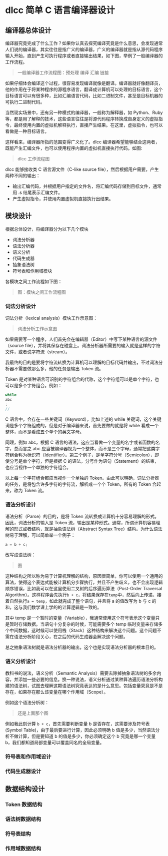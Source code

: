 # dlcc 简单 C 语言编译器设计

## 编译器总体设计

编译器究竟完成了什么工作？如果你认真去探究编译究竟是什么意思，会发现通常人们说的编译器，其实往往是指广义的编译器，广义的编译器就是指从源代码程序输入开始，直到产生可执行程序或者直接输出结果，如下图，举例了一般编译器的工作流程。

> 一般编译器工作流程图：预处理 编译 汇编 链接

如果仔细体会编译这个过程，很容易发现编译就像是翻译。编译器就好像翻译员，他的作用在于将某种程序的源程序语言，翻译成计算机可以处理的目标语言，这个目标语言可以有很多种，比如汇编语言代码，比如二进制文件，甚至是目标机器的可执行二进制代码。

当然现实场景中，还有另一种模式的编译器，一般称为解释器，如 Python、Ruby 等，都是用了解释的技术，这些语言往往是将源代码程序转换成自身定义的虚拟指令，最终使用内置的虚拟机解释执行，直接产生结果。在这里，虚拟指令，也可以看做是一种目标语言。

这样看来，编译器所指的范围变得广义化了。dlcc 编译器希望能够结合这两者，既能产生汇编文件，也可以使用程序内置的虚拟机直接执行代码。如图:

> dlcc 工作流程图

dlcc 能够接收类 C 语言源文件（C-like source file），然后根据用户需要，产生两种不同的输出：

* 输出汇编代码，并根据用户指定的文件名，将汇编代码存储到目标文件，通常用 .s 结尾表示汇编文件。
* 产生虚拟指令，并使用内置虚拟机直接执行出结果。

## 模块设计

根据总体设计，将编译器分为以下几个模块

* 词法分析器
* 语法分析器
* 语义分析
* 代码生成器
* 抽象语法树
* 符号表和作用域模块

各模块之间工作流程如下图：

> 图：模块之间工作流程图

### 词法分析设计

词法分析（lexical analysis）模块工作示意图：

> 词法分析工作示意图

如果需要写一个程序，人们首先会在编辑器（Editor）中写下某种语言的源文件（source file），并将其保存在磁盘上。词法分析器所需要的输入就是这样的字符文件，或者说字符流（stream）。

我最终的目的是要将字符流转换为计算机可以理解的目标代码并输出，不过词法分析器不需要做那么多，他的任务是输出 Token 流。

Token 是对某种语言可识别的字符组合的代称，这个字符组可以是单个字符，也可以是多个字符组合。例如：

```c
while
abc
;
//
```

C 语言中，会存在一些关键词（Keyword），比如上述的 while 关键词，这个关键词是多个字符组成的，但是对于编译器来说，首先要做的就是将 while 看成一个整体，而不是看成五个单个的英文字母。

同理，例如 abc，根据 C 语言的语法，这应当看做一个变量的名字或者函数的名字，总而言之 abc 应当被编译器视为一个整体，而不是三个字母，通常把这类字符组合称为标识符（Identifier）。第三个例子，是单字符分号（Semicolon），即使分号是单个字符，但是根据 C 的语法，分号作为语句（Statement）的结束，也应当视作一个单独的字符组合。

以上每一个字符组合都应当视作一个单独的 Token。由此可以明确，词法分析器的任务，是将包含许多字符的字符流，解析成一个个 Token，所有的 Token 合起来，称为 Token 流。



### 语法分析设计

语法分析（Parse）的目的，是将 Token 流转换成计算机十分容易理解的形式。因此，词法分析的输入是 Token 流，输出是某种形式。通常，所谓计算机容易理解的形式或者结构，就是抽象语法树（Abstract Syntax Tree）结构。为什么语法树易于理解，可以简单举一个例子：

```c
a = b + c;
```

改写成语法树：

> 图

这种结构之所以称为易于计算机理解的结构，原因很简单，你可以使用一个通用的算法，使得这个表达式能被计算机分步骤执行，并且不产生歧义，也不会出现逻辑顺序错误，比如我可以在这里使用二叉树的后序遍历算法（Post-Order Traversal Algorithm）。这样程序会先执行`b + c`，将结果保存在`temp`中，然后向上传递，接着自然执行`a = temp`，如此就完成了整个语句，并且将 a 的值改写为 b 与 c 的和，这与我们数学课上学的的计算逻辑是一致的。

其中 temp 是一个暂时的变量（Variable），我通常使用这个符号表示这个变量只是暂时存储数据。当语句十分复杂的时候，可能需要多个 temp 临时变量来存储多个中间数据，这时候可以使用栈（Stack）这种结构来解决这个问题。这个问题不需在语法分析阶段关心，在之后的代码生成器会解决这个问题。

总之抽象语法树就是语法分析器的输出，这个也是实现语法分析器的根本目的。



### 语义分析设计

教科书的说法，语义分析（Semantic Analysis）需要去除掉抽象语法树的多余内容，并添加一些必要的信息。换一种说法，语义分析通过某种算法遍历语法分析构建的语法树，试图去理解这颗语法树究竟表达的是什么意思。包括变量究竟是不是存在，如果存在那么该变量在哪个作用域（Scope）。

例如这个语法分析树：

> 还是上面那个图

例如我此刻计算 `b + c`，首先需要判断变量 b 是否存在，这需要涉及符号表(Symbol Table)，由于最后要进行计算，因此必须明确 b 值是多少，当然语法分析不做计算，但是要知道 b 的值是多少，你必须确定这个 b 究竟是哪一个变量 b，我们都知道局部变量可以覆盖同名的全局变量。



###  符号表和作用域设计





### 代码生成器设计





## 数据结构设计

### Token 数据结构



### 语法树数据结构



### 符号表结构



### 作用域数据结构

